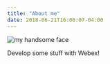 ```yaml
---
title: "About me"
date: 2018-06-21T16:06:07-04:00
---
```


![my handsome face](/img/ireland-profile-pic.jpg)

Develop some stuff with Webex!